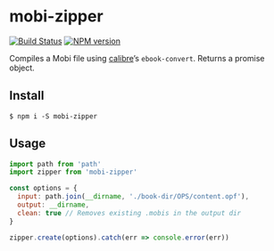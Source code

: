 
# mobi-zipper

[![Build Status](https://img.shields.io/travis/msimmer/mobi-zipper/master.svg?style=flat)](https://travis-ci.org/msimmer/mobi-zipper)
[![NPM version](https://badge.fury.io/js/mobi-zipper.svg)](https://badge.fury.io/js/mobi-zipper)

Compiles a Mobi file using [calibre](https://calibre-ebook.com/)’s `ebook-convert`.  Returns a promise object.

## Install

```
$ npm i -S mobi-zipper
```

## Usage

```js
import path from 'path'
import zipper from 'mobi-zipper'

const options = {
  input: path.join(__dirname, './book-dir/OPS/content.opf'),
  output: __dirname,
  clean: true // Removes existing .mobis in the output dir
}

zipper.create(options).catch(err => console.error(err))
```
